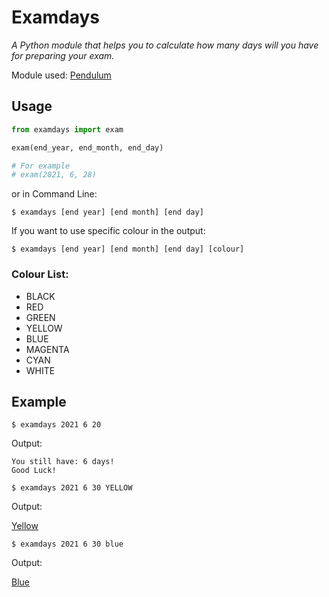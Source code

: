 # Examdays

*A Python module that helps you to calculate how many days will you have for preparing your exam.*

Module used:
[Pendulum](https://pypi.org/project/pendulum/)

## Usage

```python
from examdays import exam

exam(end_year, end_month, end_day)

# For example
# exam(2021, 6, 28)

```
or in Command Line:

```shell
$ examdays [end year] [end month] [end day] 
```

If you want to use specific colour in the output:

```shell
$ examdays [end year] [end month] [end day] [colour]
```

### Colour List:

+ BLACK
+ RED 
+ GREEN 
+ YELLOW 
+ BLUE 
+ MAGENTA
+ CYAN
+ WHITE 


## Example

```shell
$ examdays 2021 6 20
```

Output:
```shell
You still have: 6 days!
Good Luck! 
```

```shell
$ examdays 2021 6 30 YELLOW
```
Output:

[Yellow](./yellow.png)

```shell
$ examdays 2021 6 30 blue
```

Output:

[Blue](./blue.png)

